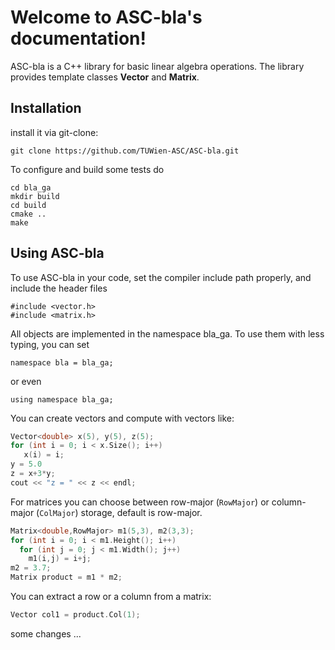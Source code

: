 # Welcome to ASC-bla's documentation!


ASC-bla is a C++ library for basic linear algebra operations.
The library provides template classes **Vector** and **Matrix**.

## Installation

install it via git-clone:

    git clone https://github.com/TUWien-ASC/ASC-bla.git


To configure and build some tests do

    cd bla_ga
    mkdir build
    cd build
    cmake ..
    make
    

## Using ASC-bla

To use ASC-bla in your code, set the compiler include path properly, and include the header files

    #include <vector.h>
    #include <matrix.h>

All objects are implemented in the namespace bla_ga. To use them with less typing, you can set

    namespace bla = bla_ga;

or even

    
    using namespace bla_ga;

    

You can create vectors and compute with vectors like:

                 
```cpp
Vector<double> x(5), y(5), z(5);
for (int i = 0; i < x.Size(); i++)
   x(i) = i;
y = 5.0
z = x+3*y;
cout << "z = " << z << endl;
```

For matrices you can choose between row-major (`RowMajor`) or column-major (`ColMajor`) storage,
default is row-major.

```cpp
Matrix<double,RowMajor> m1(5,3), m2(3,3);
for (int i = 0; i < m1.Height(); i++)
  for (int j = 0; j < m1.Width(); j++)
    m1(i,j) = i+j;
m2 = 3.7;
Matrix product = m1 * m2;
```

You can extract a row or a column from a matrix:

```cpp
Vector col1 = product.Col(1);
```

some changes ...  

   
